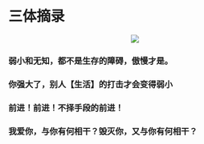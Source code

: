 # 三体摘录

<p align="center"><img src=https://linmingdao.github.io/blog/assets/ctrl/000002_00.jpg></p>

### 弱小和无知，都不是生存的障碍，傲慢才是。

### 你强大了，别人【生活】的打击才会变得弱小

### 前进！前进！不择手段的前进！

### 我爱你，与你有何相干？毁灭你，又与你有何相干？
